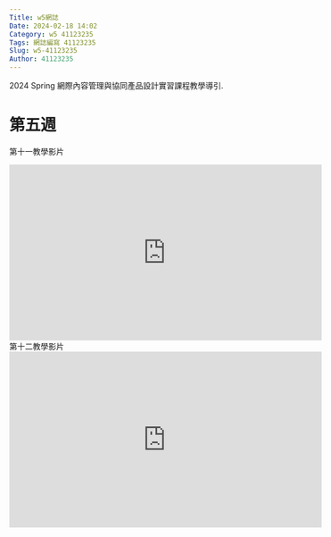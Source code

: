 ```yaml
---
Title: w5網誌
Date: 2024-02-18 14:02
Category: w5 41123235
Tags: 網誌編寫 41123235
Slug: w5-41123235
Author: 41123235
---
```


2024 Spring 網際內容管理與協同產品設計實習課程教學導引.

<!-- PELICAN_END_SUMMARY -->

# 第五週
第十一教學影片
<iframe width="560" height="315" src="https://www.youtube.com/embed/rkOFgJl9r8c?si=tJMoSE0C_64CYD6F" title="YouTube video player" frameborder="0" allow="accelerometer; autoplay; clipboard-write; encrypted-media; gyroscope; picture-in-picture; web-share" referrerpolicy="strict-origin-when-cross-origin" allowfullscreen></iframe>
第十二教學影片
<iframe width="560" height="315" src="https://www.youtube.com/embed/bSnx0yA44jQ?si=Ii70LDqjV77b3Vns" title="YouTube video player" frameborder="0" allow="accelerometer; autoplay; clipboard-write; encrypted-media; gyroscope; picture-in-picture; web-share" referrerpolicy="strict-origin-when-cross-origin" allowfullscreen></iframe>